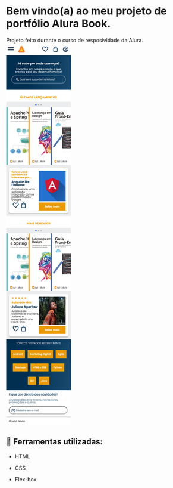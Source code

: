 # Bem vindo(a) ao meu projeto de portfólio Alura Book.
Projeto feito durante o curso de resposividade da Alura.
![image](https://github.com/netoMario/alura-book/blob/main/img/alura-book-print.png?raw=true)

## 🚀 Ferramentas utilizadas:

* HTML

* CSS

* Flex-box
